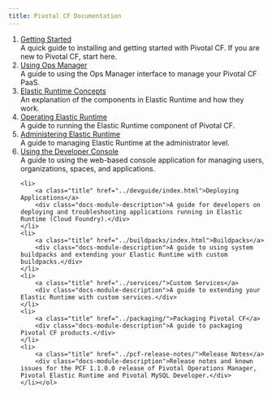 ```yaml
---
title: Pivotal CF Documentation
---
```


<ol class="class-list">
    <li>
        <a class="title" href="./index.html">Getting Started</a>
        <div class="docs-module-description">A quick guide to installing and getting started with Pivotal CF. If you are new to Pivotal CF, start here.</div>
    </li>
    <li>
        <a class="title" href="../customizing/index.html">Using Ops Manager</a>
        <div class="docs-module-description">A guide to using the Ops Manager interface to manage your Pivotal CF PaaS.</div>
    </li>
    <li>
        <a class="title" href="../concepts/index.html">Elastic Runtime Concepts</a>
        <div class="docs-module-description">An explanation of the components in Elastic Runtime and how they work.</div>
    </li>
    <li>
        <a class="title" href="../opsguide/index.html">Operating Elastic Runtime</a>
        <div class="docs-module-description">A guide to running the Elastic Runtime component of Pivotal CF.</div>
    </li>
    <li>
        <a class="title" href="../adminguide/index.html">Administering Elastic Runtime</a>
        <div class="docs-module-description">A guide to managing Elastic Runtime at the administrator level.</div>
    </li>
    <li>
        <a class="title" href="../console/index.html">Using the Developer Console</a>
        <div class="docs-module-description">A guide to using the web-based console application for managing users, organizations, spaces, and applications.</div>
    </li>

    <li>
        <a class="title" href="../devguide/index.html">Deploying Applications</a>
        <div class="docs-module-description">A guide for developers on deploying and troubleshooting applications running in Elastic Runtime (Cloud Foundry).</div>
    </li>
    <li>
        <a class="title" href="../buildpacks/index.html">Buildpacks</a>
        <div class="docs-module-description">A guide to using system buildpacks and extending your Elastic Runtime with custom buildpacks.</div>
    </li>
    <li>
        <a class="title" href="../services/">Custom Services</a>
        <div class="docs-module-description">A guide to extending your Elastic Runtime with custom services.</div>
    </li>
	<li>
        <a class="title" href="../packaging/">Packaging Pivotal CF</a>
        <div class="docs-module-description">A guide to packaging Pivotal CF products.</div>
    </li>
    <li>
        <a class="title" href="../pcf-release-notes/">Release Notes</a>
        <div class="docs-module-description">Release notes and known issues for the PCF 1.1.0.0 release of Pivotal Operations Manager, Pivotal Elastic Runtime and Pivotal MySQL Developer.</div>
    </li></ol>